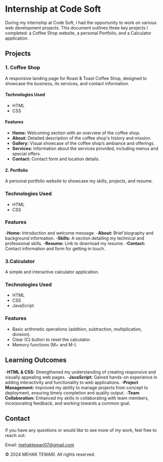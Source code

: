 # Internship at Code Soft

During my internship at Code Soft, I had the opportunity to work on various web development projects. This document outlines three key projects I completed: a Coffee Shop website, a personal Portfolio, and a Calculator application.

## Projects

### 1. Coffee Shop

A responsive landing page for Roast & Toast Coffee Shop, designed to showcase the business, its services, and contact information.

#### Technologies Used

- HTML
- CSS

#### Features

- **Home:** Welcoming section with an overview of the coffee shop.
- **About:** Detailed description of the coffee shop's history and mission.
- **Gallery:** Visual showcase of the coffee shop’s ambiance and offerings.
- **Services:** Information about the services provided, including menus and special offers.
- **Contact:** Contact form and location details.

#### 2. Portfolio
A personal portfolio website to showcase my skills, projects, and resume.

### Technologies Used
- HTML
- CSS

### Features

-**Home:** Introduction and welcome message.
-**About:** Brief biography and background information.
-**Skills:** A section detailing my technical and professional skills.
-**Resume:** Link to download my resume.
-**Contact:** Contact information and form for getting in touch.


### 3.Calculator

A simple and interactive calculator application.

### Technologies Used 

- HTML
- CSS
- JavaScript

### Features

- Basic arithmetic operations (addition, subtraction, multiplication, division).
- Clear (C) button to reset the calculator.
- Memory functions (M+ and M-).


## Learning Outcomes

-**HTML & CSS:** Strengthened my understanding of creating responsive and visually appealing web pages.
-**JavaScript:** Gained hands-on experience in adding interactivity and functionality to web applications.
-**Project Management:** Improved my ability to manage projects from concept to deployment, ensuring timely completion and quality output.
-**Team Collaboration:** Enhanced my skills in collaborating with team members, incorporating feedback, and working towards a common goal.

## Contact

If you have any questions or would like to see more of my work, feel free to reach out:

Email: mehaktewari07@gmail.com

© 2024 MEHAK TEWARI. All rights reserved.